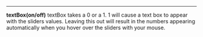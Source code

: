<a name="textBox"><h3 style="padding-top: 40px; margin-top: 40px;"></h3></a>
_____________________________
**textBox(on/off)** textBox takes a 0 or a 1. 1 will cause a text box to appear with the sliders values. Leaving this out will result in the numbers appearing automatically when you hover over the sliders with your mouse.